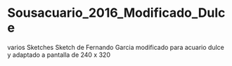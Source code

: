# Sousacuario_2016_Modificado_Dulce
varios Sketches
Sketch de Fernando Garcia modificado para acuario dulce y adaptado a pantalla de 240 x 320 
